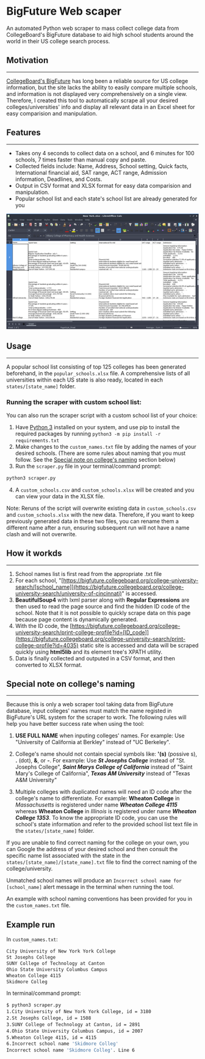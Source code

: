 # BigFuture Web scaper
An automated Python web scraper to mass collect college data from CollegeBoard's BigFuture database to aid high school students around the world in their US college search process.

## Motivation
---
[CollegeBoard's BigFuture](https://bigfuture.collegeboard.org/) has long been a reliable source for US college information, but the site lacks the ability to easily compare multiple schools, and information is not displayed very comprehensively on a single view. Therefore, I created this tool to automatically scrape all your desired colleges/universities' info and display all relevant data in an Excel sheet for easy comparision and manipulation.

## Features
---
* Takes ony 4 seconds to collect data on a school, and 6 minutes for 100 schools, 7 times faster than manual copy and paste.
* Collected fields include: Name, Address, School setting, Quick facts, International financial aid, SAT range, ACT range, Admission information, Deadlines, and Costs.
* Output in CSV format and XLSX format for easy data comparision and manipulation.
* Popular school list and each state's school list are already generated for you

![result XLSX file](./readme_assets/NewYork_xlsx.png)

## Usage
---
A popular school list consisting of top 125 colleges has been generated beforehand, in the `popular_schools.xlsx` file. A comprehensive lists of all universities within each US state is also ready, located in each `states/[state_name]` folder.

### Running the scraper with custom school list:
You can also run the scraper script with a custom school list of your choice:
1. Have [Python 3](https://www.python.org/downloads/) installed on your system, and use pip to install the required packages by running `python3 -m pip install -r requirements.txt`
2. Make changes to the `custom_names.txt` file by adding the names of your desired schools. (There are some rules about naming that you must follow. See the [Special note on college's naming](#Speicla-note-on-colleges-naming) section below)
3. Run the `scraper.py` file in your terminal/command prompt:
```bash
python3 scraper.py
```
4. A `custom_schools.csv` and `custom_schools.xlsx` will be created and you can view your data in the XLSX file.

Note: Reruns of the script will overwrite existing data in `custom_schools.csv` and `custom_schools.xlsx` with the new data. Therefore, if you want to keep previously generated data in these two files, you can rename them a different name after a run, ensuring subsequent run will not have a name clash and will not overwrite.

## How it workds
---
1. School names list is first read from the appropriate .txt file
2. For each school, "[https://bigfuture.collegeboard.org/college-university-search/[school_name]](https://bigfuture.collegeboard.org/college-university-search/university-of-cincinnati)" is accessed. 
3. **BeautifulSoup4** with lxml parser along with **Regular Expressions** are then used to read the page source and find the hidden ID code of the school. Note that it is not possible to quickly scrape data on this page because page content is dynamically generated.
4. With the ID code, the [https://bigfuture.collegeboard.org/college-university-search/print-college-profile?id=[ID_code]](https://bigfuture.collegeboard.org/college-university-search/print-college-profile?id=4035) static site is accessed and data will be scraped quickly using **html5lib** and its element tree's XPATH utility.
5. Data is finally collected and outputed in a CSV format, and then converted to XLSX format.

## Special note on college's naming
---
Because this is only a web scraper tool taking data from BigFuture database, input colleges' names must match the name registed in BigFuture's URL system for the scraper to work. The following rules will help you have better success rate when using the tool:

1. **USE FULL NAME** when inputing colleges' names. For example: Use "University of California at Berkley" instead of "UC Berkeley".

2. College's name should not contain special symbols like: **'(s)** (possive s), **.** (dot), **&**, or **-**. For example: Use **_St Josephs College_** instead of "St. Josephs College", **_Saint Marys College of California_** instead of "Saint Mary's College of California", **_Texas AM University_** instead of "Texas A&M University"

3. Multiple colleges with duplicated names will need an ID code after the college's name to differentiate. For example: **Wheaton College** in _Massachusetts_ is registered under name **_Wheaton College 4115_** whereas **Wheaton College** in _Illinois_ is registered under name **_Wheaton College 1353_**. To know the appropriate ID code, you can use the school's state information and refer to the provided school list text file in the `states/[state_name]` folder.

If you are unable to find correct naming for the college on your own, you can Google the address of your desired school and then consult the specific name list associated with the state in the `states/[state_name]/[state_name].txt` file to find the correct naming of the college/university.

Unmatched school names will produce an `Incorrect school name for [school_name]` alert message in the terminal when running the tool.

An example with school naming conventions has been provided for you in the `custom_names.txt` file.

## Example run
In `custom_names.txt`:
```text
City University of New York York College
St Josephs College
SUNY College of Technology at Canton
Ohio State University Columbus Campus
Wheaton College 4115
Skidmore Colleg
```
In terminal/command prompt:

```bash
$ python3 scraper.py
1.City University of New York York College, id = 3180
2.St Josephs College, id = 1508
3.SUNY College of Technology at Canton, id = 2891
4.Ohio State University Columbus Campus, id = 2007
5.Wheaton College 4115, id = 4115
6.Incorrect school name 'Skidmore Colleg'
Incorrect school name 'Skidmore Colleg'. Line 6
```

